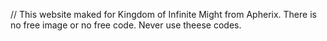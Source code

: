 // This website maked for Kingdom of Infinite Might from Apherix. There is no free image or no free code. Never use theese codes.
